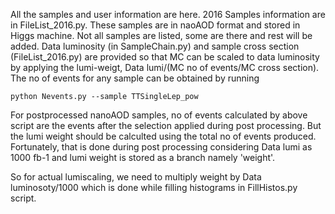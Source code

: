 All the samples and user information are here.
2016 Samples information are in FileList_2016.py. These samples are in naoAOD format and stored in Higgs machine. Not all samples are listed, some are there and rest will be added.
Data luminosity (in SampleChain.py) and sample cross section (FileList_2016.py) are provided so that MC can be scaled to data luminosity by applying the lumi-weigt, Data lumi/(MC no of events/MC cross section).
The no of events for any sample can be obtained by running
```
python Nevents.py --sample TTSingleLep_pow

```
For postprocessed nanoAOD samples, no of events calculated by above script are the events after the selection applied during post processing. But the lumi weight should be calculted using the total no of events produced. Fortunately, that is done during post processing considering Data lumi as 1000 fb-1 and lumi weight is stored as a branch namely 'weight'.

So for actual lumiscaling, we need to multiply weight by Data luminosoty/1000 which is done while filling histograms in FillHistos.py script.

